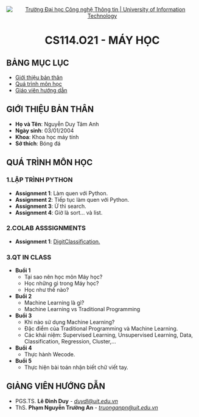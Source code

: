 <p align="center">
  <a href="https://www.uit.edu.vn/" title="Trường Đại học Công nghệ Thông tin" style="border: 5;">
    <img src="https://i.imgur.com/WmMnSRt.png" alt="Trường Đại học Công nghệ Thông tin | University of Information Technology">
  </a>
</p>

<!-- Title -->
<h1 align="center"><b>CS114.O21 - MÁY HỌC</b></h1>

## BẢNG MỤC LỤC

- [Giới thiệu bản thân](#gioithiebanthan)
- [Quá trình môn học](#quatrinhmonhoc)
- [Giáo viên hướng dẫn](#giaovienhuongdan)

## GIỚI THIỆU BẢN THÂN

<a name = "gioithieubanthan"></a>

- **Họ và Tên**: Nguyễn Duy Tâm Anh
- **Ngày sinh**: 03/01/2004
- **Khoa**: Khoa học máy tính
- **Sở thích**: Bóng đá

## QUÁ TRÌNH MÔN HỌC

<a name ="quatrinh"></a>

### 1.LẬP TRÌNH PYTHON

<a name ="colab"></a>

- **Assignment 1**: Làm quen với Python.
- **Assignment 2**: Tiếp tục làm quen với Python.
- **Assignment 3**: Ừ thì search.
- **Assignment 4**: Giờ là sort... và list.

### 2.COLAB ASSSIGNMENTS

<a name ="QT"></a>


- **Assignment 1**: <a href='https://colab.research.google.com/drive/18QzdvMbSxb89Wy-PJ8jJG1MeA5OifnGI#scrollTo=CdUPo6oXFI0b'>DigitClassification.</a>

### 3.QT IN CLASS

- **Buổi 1**
  - Tại sao nên học môn Máy học?
  - Học những gì trong Máy học?
  - Học như thế nào?
- **Buổi 2**
  - Machine Learning là gì?
  - Machine Learning vs Traditional Programming
- **Buổi 3**
  - Khi nào sử dụng Machine Learning?
  - Đặc điểm của Traditional Programming và Machine Learning.
  - Các khái niệm: Supervised Learning, Unsupervised Learning, Data, Classification, Regression, Cluster,...
- **Buổi 4**
  - Thực hành Wecode.
- **Buổi 5**
  - Thực hiện bài toán nhận biết chữ viết tay.

## GIẢNG VIÊN HƯỚNG DẪN

<a name="giangvien"></a>

- PGS.TS. **Lê Đình Duy** - *duydl@uit.edu.vn*
- ThS. **Phạm Nguyễn Trường An** - *truonganpn@uit.edu.vn*
